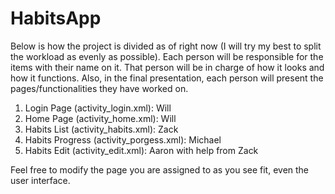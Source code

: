 # HabitsApp
Below is how the project is divided as of right now (I will try my best to split the workload as evenly as possible). Each person will be responsible for the items with their name on it. That person will be in charge of how it looks and how it functions. Also, in the final presentation, each person will present the pages/functionalities they have worked on. 
1. Login Page (activity_login.xml): Will
2. Home Page (activity_home.xml): Will
3. Habits List (activity_habits.xml): Zack
4. Habits Progress (activity_porgess.xml): Michael
5. Habits Edit (activity_edit.xml): Aaron with help from Zack

Feel free to modify the page you are assigned to as you see fit, even the user interface.

